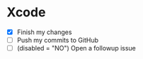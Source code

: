 # Xcode

- [x] Finish my changes
- [ ] Push my commits to GitHub
- [ ] \(disabled = "NO") Open a followup issue
